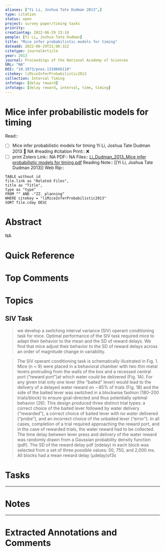 ```yaml
---
aliases: ["Yi Li, Joshua Tate Dudman 2013",]
type: citation
status: open
project: survey paper/timing tasks
priority: 
creationtag: 2022-06-29 23:18
people: [Yi Li, Joshua Tate Dudman]
title: "Mice infer probabilistic models for timing"
dateadd: 2022-06-29T21:06:32Z
citetype: journalArticle
year: 2013
journal: Proceedings of the National Academy of Sciences
URL: "NA"
DOI: "10.1073/pnas.1310666110"
citekey: liMiceInferProbabilistic2013
collection: Interval Timing
infotags: [delay reward]
infotags: [delay reward, interval, time, timing]
---
```


# Mice infer probabilistic models for timing
Read:: 
- [ ] Mice infer probabilistic models for timing Yi Li, Joshua Tate Dudman 2013 🛫 NA #reading #citation
Print::  ❌
- [ ] print 
Zotero Link:: NA
PDF:: NA
Files:: [Li_Dudman_2013_Mice infer probabilistic models for timing.pdf](file:///home/michaelt/Insync/m@tarlton.info/Google%20Drive/06.%20Zotero/storage/RZR6UAQA/Li_Dudman_2013_Mice%20infer%20probabilistic%20models%20for%20timing.pdf)
Reading Note:: [[Yi Li, Joshua Tate Dudman 2013]]
Web Rip:: 
```dataview
TABLE without id
file.link as "Related Files",
title as "Title",
type as "type"
FROM "" AND -"ZZ. planning"
WHERE citekey = "liMiceInferProbabilistic2013"
SORT file.cday DESC
```

# Abstract
NA

# Quick Reference


# Top Comments


# Topics
## SIV Task
> we develop a switching interval variance (SIV) operant conditioning task for mice. Optimal performance of the SIV task required mice to adapt their behavior to the mean and the SD of reward delays. We find that mice adjust their behavior to the SD of reward delays across an order of magnitude change in variability.


> The SIV operant conditioning task is schematically illustrated in Fig. 1. Mice (n = 9) were placed in a behavioral chamber with two thin metal levers protruding from the walls of the box and a recessed central port (“reward port”)at which water could be delivered (Fig. 1A). For any given trial only one lever (the “baited” lever) would lead to the delivery of a delayed water reward on ∼85% of trials (Fig. 1B) and the side of the baited lever was switched in a blockwise fashion (180–200 trials/block) to ensure goal-directed and thus potentially optimal behavior (26). This design produced three distinct trial types: a correct choice of the baited lever followed by water delivery (“rewarded”), a correct choice of baited lever with no water delivered (“probe”), and an incorrect choice of the unbaited lever (“error”). In all cases, completion of a trial required approaching the reward port, and in the case of rewarded trials, the water reward had to be collected. The time delay between lever press and delivery of the water reward was randomly drawn from a Gaussian probability density function (pdf). The SD of the reward delay pdf (σdelay) in each block was selected from a set of three possible values: 50, 750, and 2,000 ms. All blocks had a mean reward delay (μdelay)of3s

# Tasks


----
# Notes


----
# Extracted Annotations and Comments